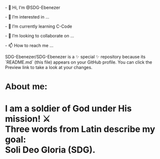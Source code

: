 <p>- 👋 Hi, I’m @SDG-Ebenezer</p>
<p>- 👀 I’m interested in ...</p>
<p>- 🌱 I’m currently learning C-Code</p>
<p>- 💞️ I’m looking to collaborate on ...</p>
<p>- 📫 How to reach me ...</p>

<p>
SDG-Ebenezer/SDG-Ebenezer is a ✨ special ✨ repository because its `README.md` (this file) appears on your GitHub profile.
You can click the Preview link to take a look at your changes.
</p>

<h1 style="font-family:Trebuchet, Helvetica, Arial, sans serif;">About me:<h1>
  <p style="font-size:"16px;">I am a soldier of God under His mission! ⚔️
    <br>
    Three words from Latin describe my goal:
    <br>
    <b>S</b>oli <b>D</b>eo <b>G</b>loria (SDG).
  </p>

